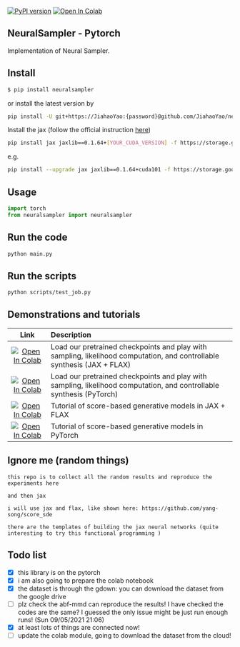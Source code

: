 [![PyPI version](https://badge.fury.io/py/neuralsampler.svg)](https://badge.fury.io/py/neuralsampler)
[![Open In Colab](https://colab.research.google.com/assets/colab-badge.svg)](https://colab.research.google.com/drive/1gEUjfsmoinemOb3P6p0UCI3zfYx-T8uI?usp=sharing)

## NeuralSampler - Pytorch

Implementation of Neural Sampler. 

## Install

``` bash
$ pip install neuralsampler
```

or install the latest version by 
``` bash 
pip install -U git+https://JiahaoYao:{password}@github.com/JiahaoYao/neuralsampler.git@main
```

Install the jax (follow the official instruction [here](https://github.com/google/jax#installation))
```bash 
pip install jax jaxlib==0.1.64+[YOUR_CUDA_VERSION] -f https://storage.googleapis.com/jax-releases/jax_releases.html
```
e.g. 
```bash
pip install --upgrade jax jaxlib==0.1.64+cuda101 -f https://storage.googleapis.com/jax-releases/jax_releases.html
```


## Usage

```python
import torch
from neuralsampler import neuralsampler
```

## Run the code 

```bash 
python main.py 
```

## Run the scripts 

```bash 
python scripts/test_job.py 
```


## Demonstrations and tutorials
| Link | Description|
|:----:|:-----|
|[![Open In Colab](https://colab.research.google.com/assets/colab-badge.svg)](https://colab.research.google.com/drive/1dRR_0gNRmfLtPavX2APzUggBuXyjWW55?usp=sharing)  | Load our pretrained checkpoints and play with sampling, likelihood computation, and controllable synthesis (JAX + FLAX)|
|[![Open In Colab](https://colab.research.google.com/assets/colab-badge.svg)](https://colab.research.google.com/drive/17lTrPLTt_0EDXa4hkbHmbAFQEkpRDZnh?usp=sharing) | Load our pretrained checkpoints and play with sampling, likelihood computation, and controllable synthesis (PyTorch) |
|[![Open In Colab](https://colab.research.google.com/assets/colab-badge.svg)](https://colab.research.google.com/drive/1SeXMpILhkJPjXUaesvzEhc3Ke6Zl_zxJ?usp=sharing)  | Tutorial of score-based generative models in JAX + FLAX |
|[![Open In Colab](https://colab.research.google.com/assets/colab-badge.svg)](https://colab.research.google.com/drive/120kYYBOVa1i0TD85RjlEkFjaWDxSFUx3?usp=sharing)| Tutorial of score-based generative models in PyTorch |


## Ignore me (random things)
```
this repo is to collect all the random results and reproduce the experiments here 

and then jax 

i will use jax and flax, like shown here: https://github.com/yang-song/score_sde

there are the templates of building the jax neural networks (quite interesting to try this functional programming )
```


## Todo list 
- [x] this library is on the pytorch
- [x] i am also going to prepare the colab notebook 
- [x] the dataset is through the gdown: you can download the dataset from the google drive  
- [ ] plz check the abf-mmd can reproduce the results! I have checked the codes are the same? I guessed the only issue might be just run enough runs! (Sun 09/05/2021 21:06)
- [x] at least lots of things are connected now! 
- [ ] update the colab module, going to download the dataset from the cloud!
